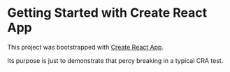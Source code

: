 # Getting Started with Create React App

This project was bootstrapped with [Create React App](https://github.com/facebook/create-react-app).

Its purpose is just to demonstrate that percy breaking in a typical CRA test.
